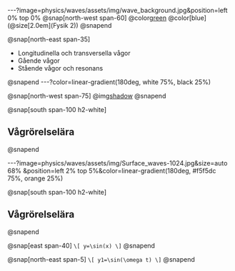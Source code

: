 ---?image=physics/waves/assets/img/wave_background.jpg&position=left 0% top 0%
@snap[north-west span-60]
@color[green](@size[3.0em](Vågrörelselära))
@color[blue](@size[2.0em](Fysik 2))
@snapend

@snap[north-east span-35]

* Longitudinella och transversella vågor
* Gående vågor
* Stående vågor och resonans

@snapend
---?color=linear-gradient(180deg, white 75%, black 25%)

@snap[north-west span-75]
@img[shadow](physics/waves/assets/img/Surface_waves-1024.jpg)
@snapend

@snap[south span-100 h2-white]
## Vågrörelselära
@snapend

---?image=physics/waves/assets/img/Surface_waves-1024.jpg&size=auto 68% &position=left 2% top 5%&color=linear-gradient(180deg, #f5f5dc 75%, orange 25%)

@snap[south span-100 h2-white]
## Vågrörelselära
@snapend

@snap[east span-40]
`\[
y=\sin(x)
\]`
@snapend

@snap[north-east span-5]
`\[
y1=\sin(\omega t)
\]`
@snapend